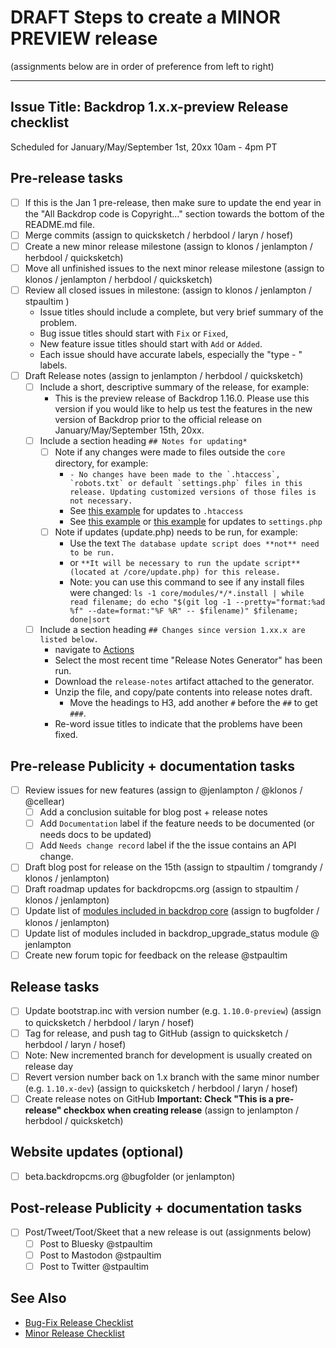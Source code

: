 DRAFT Steps to create a MINOR PREVIEW release
=====================================
(assignments below are in order of preference from left to right)

---
Issue Title:   Backdrop 1.x.x-preview Release checklist
---

Scheduled for January/May/September 1st, 20xx 10am - 4pm PT

## Pre-release tasks

- [ ] If this is the Jan 1 pre-release, then make sure to update the end year in the "All Backdrop code is Copyright..." section towards the bottom of the README.md file.
- [ ] Merge commits (assign to quicksketch / herbdool / laryn / hosef)
- [ ] Create a new minor release milestone (assign to klonos / jenlampton / herbdool / quicksketch)
- [ ] Move all unfinished issues to the next minor release milestone (assign to klonos / jenlampton / herbdool / quicksketch)
- [ ] Review all closed issues in milestone: (assign to klonos / jenlampton / stpaultim )
  * Issue titles should include a complete, but very brief summary of the problem.
  * Bug issue titles should start with `Fix` or `Fixed`,
  * New feature issue titles should start with `Add` or `Added`.
  * Each issue should have accurate labels, especially the "type - " labels.
- [ ] Draft Release notes (assign to jenlampton / herbdool / quicksketch)
  - [ ] Include a short, descriptive summary of the release, for example:
    * This is the preview release of Backdrop 1.16.0. Please use this version if you would like to help us test the features in the new version of Backdrop prior to the official release on January/May/September 15th, 20xx.
  - [ ] Include a section heading `## Notes for updating*`
    - [ ] Note if any changes were made to files outside the `core` directory, for example:
      * ``- No changes have been made to the `.htaccess`, `robots.txt` or default `settings.php` files in this release. Updating customized versions of those files is not necessary.``
      * See [this example](https://github.com/backdrop/backdrop/releases/tag/1.18.0) for updates to `.htaccess`
      * See [this example](https://github.com/backdrop/backdrop/releases/tag/1.16.0) or [this example](https://github.com/backdrop/backdrop/releases/tag/1.14.0) for updates to `settings.php`
    - [ ] Note if updates (update.php) needs to be run, for example:
      * Use the text `The database update script does **not** need to be run.`
      * or `**It will be necessary to run the update script** (located at /core/update.php) for this release.`
      * Note: you can use this command to see if any install files were changed:
      `ls -1 core/modules/*/*.install | while read filename; do echo "$(git log -1 --pretty="format:%ad %f" --date=format:"%F %R" -- $filename)" $filename; done|sort`
  - [ ] Include a section heading `## Changes since version 1.xx.x are listed below.`
      * navigate to [Actions](https://github.com/backdrop/backdrop-issues/actions)
      * Select the most recent time "Release Notes Generator" has been run.
      * Download the `release-notes` artifact attached to the generator.
      * Unzip the file, and copy/pate contents into release notes draft.
        - Move the headings to H3, add another `#` before the `##` to get `###`.
      * Re-word issue titles to indicate that the problems have been fixed.

## Pre-release Publicity + documentation tasks

- [ ] Review issues for new features (assign to @jenlampton / @klonos / @cellear)
  - [ ] Add a conclusion suitable for blog post + release notes
  - [ ] Add `Documentation` label if the feature needs to be documented (or needs docs to be updated)
  - [ ] Add `Needs change record` label if the the issue contains an API change.
- [ ] Draft blog post for release on the 15th (assign to stpaultim / tomgrandy / klonos / jenlampton)
- [ ] Draft roadmap updates for backdropcms.org (assign to stpaultim / klonos / jenlampton)
- [ ] Update list of [modules included in backdrop core](https://docs.backdropcms.org/documentation/features-added-to-core) (assign to bugfolder / klonos / jenlampton)
- [ ] Update list of modules included in backdrop_upgrade_status module @ jenlampton
- [ ] Create new forum topic for feedback on the release @stpaultim

## Release tasks

- [ ] Update bootstrap.inc with version number (e.g. `1.10.0-preview`) (assign to quicksketch / herbdool / laryn / hosef)
- [ ] Tag for release, and push tag to GitHub (assign to quicksketch / herbdool / laryn / hosef)
- [ ] Note: New incremented branch for development is usually created on release day
- [ ] Revert version number back on 1.x branch with the same minor number (e.g. `1.10.x-dev`) (assign to quicksketch / herbdool / laryn / hosef)
- [ ] Create release notes on GitHub **Important: Check "This is a pre-release" checkbox when creating release** (assign to jenlampton / herbdool / quicksketch)

## Website updates (optional)

- [ ] beta.backdropcms.org @bugfolder (or jenlampton)

## Post-release Publicity + documentation tasks

- [ ] Post/Tweet/Toot/Skeet that a new release is out (assignments below)
  - [ ] Post to Bluesky @stpaultim
  - [ ] Post to Mastodon @stpaultim
  - [ ] Post to Twitter @stpaultim

See Also
---------
* [Bug-Fix Release Checklist]()
* [Minor Release Checklist]()
